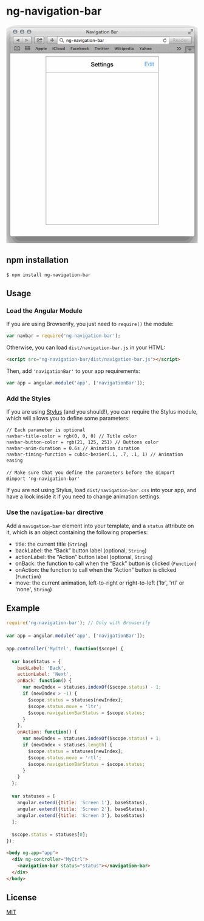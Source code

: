 # ng-navigation-bar

![demonstration](demo.gif)

## npm installation

```shell
$ npm install ng-navigation-bar
```

## Usage

### Load the Angular Module

If you are using Browserify, you just need to `require()` the module:

```javascript
var navbar = require('ng-navigation-bar');
```

Otherwise, you can load `dist/navigation-bar.js` in your HTML:

```html
<script src="ng-navigation-bar/dist/navigation-bar.js"></script>
```

Then, add `'navigationBar'` to your app requirements:

```javascript
var app = angular.module('app', ['navigationBar']);
```

### Add the Styles

If you are using [Stylus](http://learnboost.github.io/stylus/) (and you
should!), you can require the Stylus module, which will allows you to define
some parameters:

```stylus
// Each parameter is optional
navbar-title-color = rgb(0, 0, 0) // Title color
navbar-button-color = rgb(21, 125, 251) // Buttons color
navbar-anim-duration = 0.6s // Animation duration
navbar-timing-function = cubic-bezier(.1, .7, .1, 1) // Animation easing

// Make sure that you define the parameters before the @import
@import 'ng-navigation-bar'
```

If you are not using Stylus, load `dist/navigation-bar.css` into your app, and
have a look inside it if you need to change animation settings.

### Use the `navigation-bar` directive

Add a `navigation-bar` element into your template, and a `status` attribute on
it, which is an object containing the following properties:

- title: the current title (`String`)
- backLabel: the “Back” button label (optional, `String`)
- actionLabel: the “Action” button label (optional, `String`)
- onBack: the function to call when the “Back” button is clicked (`Function`)
- onAction: the function to call when the “Action” button is clicked (`Function`)
- move: the current animation, left-to-right or right-to-left ('ltr', 'rtl' or 'none', `String`)

## Example

```javascript
require('ng-navigation-bar'); // Only with Browserify

var app = angular.module('app', ['navigationBar']);

app.controller('MyCtrl', function($scope) {

  var baseStatus = {
    backLabel: 'Back',
    actionLabel: 'Next',
    onBack: function() {
      var newIndex = statuses.indexOf($scope.status) - 1;
      if (newIndex > -1) {
        $scope.status = statuses[newIndex];
        $scope.status.move = 'ltr';
        $scope.navigationBarStatus = $scope.status;
      }
    },
    onAction: function() {
      var newIndex = statuses.indexOf($scope.status) + 1;
      if (newIndex < statuses.length) {
        $scope.status = statuses[newIndex];
        $scope.status.move = 'rtl';
        $scope.navigationBarStatus = $scope.status;
      }
    }
  };

  var statuses = [
    angular.extend({title: 'Screen 1'}, baseStatus),
    angular.extend({title: 'Screen 2'}, baseStatus),
    angular.extend({title: 'Screen 3'}, baseStatus)
  ];

  $scope.status = statuses[0];
});
```

```html
<body ng-app="app">
  <div ng-controller="MyCtrl">
    <navigation-bar status="status"></navigation-bar>
  </div>
</body>
```

## License

[MIT](http://pierre.mit-license.org/)

